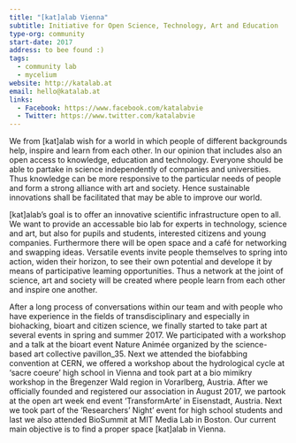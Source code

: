 ```yaml
---
title: "[kat]alab Vienna"
subtitle: Initiative for Open Science, Technology, Art and Education
type-org: community
start-date: 2017
address: to bee found :)
tags:
  - community lab
  - mycelium
website: http://katalab.at
email: hello@katalab.at
links:
  - Facebook: https://www.facebook.com/katalabvie
  - Twitter: https://www.twitter.com/katalabvie
---
```

We from [kat]alab wish for a world in which people of different backgrounds help, inspire and learn from each other. In our opinion that includes also an open access to knowledge, education and technology. Everyone should be able to partake in science independently of companies and universities. Thus knowledge can be more responsive to the particular needs of people and form a strong alliance with art and society. Hence sustainable innovations shall be facilitated that may be able to improve our world.

[kat]alab’s goal is to offer an innovative scientific infrastructure open to all. We want to provide an accessable bio lab for experts in technology, science and art, but also for pupils and students, interested citizens and young companies. Furthermore there will be open space and a café for networking and swapping ideas. Versatile events invite people themselves to spring into action, widen their horizon, to see their own potential and develope it by means of participative leaming opportunities. Thus a network at the joint of science, art and society will be created where people learn from each other and inspire one another.

After a long process of conversations within our team and with people who have experience in the fields of transdisciplinary and especially in biohacking, bioart and citizen science, we finally started to take part at several events in spring and summer 2017. We participated with a workshop and a talk at the bioart event Nature Animée organized by the science-based art collective pavillon_35. Next we attended the biofabbing convention at CERN, we offered a workshop about the hydrological cycle at ‘sacre coeure’ high school in Vienna and took part at a bio mimikry workshop in the Bregenzer Wald region in Vorarlberg, Austria. After we officially founded and registered our association in August 2017, we partook at the open art week end event ‘TransformArte’ in Eisenstadt, Austria. Next we took part of the ‘Researchers’ Night’ event for high school students and last we also attended BioSummit at MIT Media Lab in Boston. Our current main objective is to find a proper space [kat]alab in Vienna.
